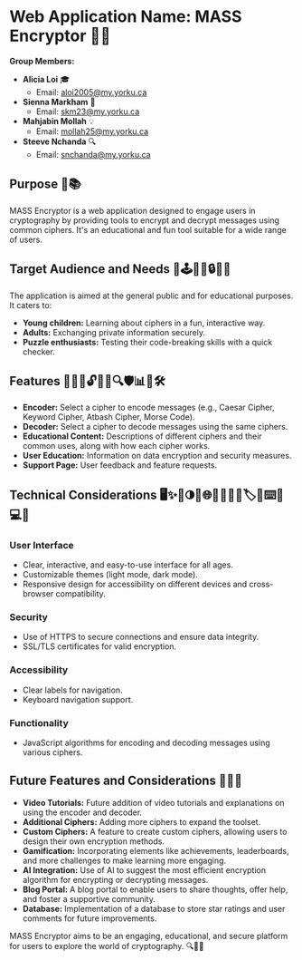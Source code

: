 # Web Application Name: MASS Encryptor 🚀🔐

**Group Members:**
- **Alicia Loi** 🎓
  - Email: aloi2005@my.yorku.ca
- **Sienna Markham** 🌟
  - Email: skm23@my.yorku.ca
- **Mahjabin Mollah** 💡
  - Email: mollah25@my.yorku.ca
- **Steeve Nchanda** 🔍
  - Email: snchanda@my.yorku.ca

## Purpose 🎯📚
MASS Encryptor is a web application designed to engage users in cryptography by providing tools to encrypt and decrypt messages using common ciphers. It's an educational and fun tool suitable for a wide range of users.

## Target Audience and Needs 🧒🕹️🧑‍💼🔒🧩🧠
The application is aimed at the general public and for educational purposes. It caters to:
- **Young children:** Learning about ciphers in a fun, interactive way.
- **Adults:** Exchanging private information securely.
- **Puzzle enthusiasts:** Testing their code-breaking skills with a quick checker.

## Features 📝🔏📝🔓📘📖🔍🛡️📊💬🛠️
- **Encoder:** Select a cipher to encode messages (e.g., Caesar Cipher, Keyword Cipher, Atbash Cipher, Morse Code).
- **Decoder:** Select a cipher to decode messages using the same ciphers.
- **Educational Content:** Descriptions of different ciphers and their common uses, along with how each cipher works.
- **User Education:** Information on data encryption and security measures.
- **Support Page:** User feedback and feature requests.

## Technical Considerations 🖥️✨🎨🌗📱🌐🔐🔗🔑📜🏷️🧭⌨️🚀💻🔢
### User Interface
- Clear, interactive, and easy-to-use interface for all ages.
- Customizable themes (light mode, dark mode).
- Responsive design for accessibility on different devices and cross-browser compatibility.

### Security
- Use of HTTPS to secure connections and ensure data integrity.
- SSL/TLS certificates for valid encryption.

### Accessibility
- Clear labels for navigation.
- Keyboard navigation support.

### Functionality
- JavaScript algorithms for encoding and decoding messages using various ciphers.

## Future Features and Considerations 🌟🔮🚀
- **Video Tutorials:** Future addition of video tutorials and explanations on using the encoder and decoder.
- **Additional Ciphers:** Adding more ciphers to expand the toolset.
- **Custom Ciphers:** A feature to create custom ciphers, allowing users to design their own encryption methods.
- **Gamification:** Incorporating elements like achievements, leaderboards, and more challenges to make learning more engaging.
- **AI Integration:** Use of AI to suggest the most efficient encryption algorithm for encrypting or decrypting messages.
- **Blog Portal:** A blog portal to enable users to share thoughts, offer help, and foster a supportive community.
- **Database:** Implementation of a database to store star ratings and user comments for future improvements.

MASS Encryptor aims to be an engaging, educational, and secure platform for users to explore the world of cryptography. 🔍🔐✨
